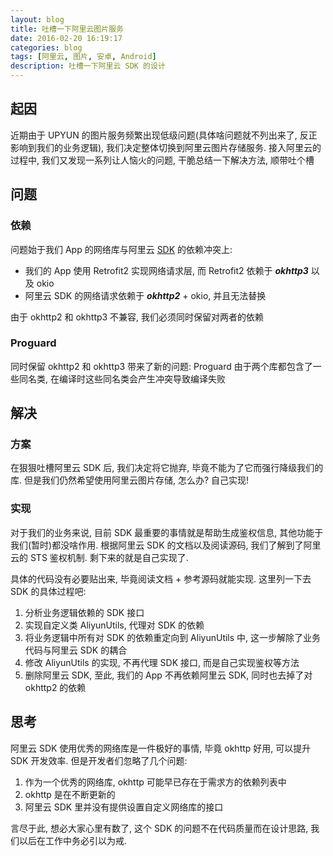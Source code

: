 ```yaml
---
layout: blog
title: 吐槽一下阿里云图片服务
date: 2016-02-20 16:19:17
categories: blog
tags: [阿里云, 图片, 安卓, Android]
description: 吐槽一下阿里云 SDK 的设计
---
```


## 起因

近期由于 UPYUN 的图片服务频繁出现低级问题(具体啥问题就不列出来了, 反正影响到我们的业务逻辑), 我们决定整体切换到阿里云图片存储服务. 接入阿里云的过程中, 我们又发现一系列让人恼火的问题, 干脆总结一下解决方法, 顺带吐个槽

## 问题
### 依赖
问题始于我们 App 的网络库与阿里云 [SDK](https://help.aliyun.com/document_detail/oss/sdk/android-sdk/preface.html) 的依赖冲突上:
* 我们的 App 使用 Retrofit2 实现网络请求层,  而 Retrofit2 依赖于 ***okhttp3*** 以及 okio
* 阿里云 SDK 的网络请求依赖于 ***okhttp2*** + okio, 并且无法替换

由于 okhttp2 和 okhttp3 不兼容, 我们必须同时保留对两者的依赖
### Proguard
同时保留 okhttp2 和 okhttp3 带来了新的问题: Proguard
由于两个库都包含了一些同名类, 在编译时这些同名类会产生冲突导致编译失败

## 解决
### 方案
在狠狠吐槽阿里云 SDK 后, 我们决定将它抛弃, 毕竟不能为了它而强行降级我们的库.
但是我们仍然希望使用阿里云图片存储, 怎么办? 自己实现!

### 实现
对于我们的业务来说, 目前 SDK 最重要的事情就是帮助生成鉴权信息, 其他功能于我们(暂时)都没啥作用.
根据阿里云 SDK 的文档以及阅读源码, 我们了解到了阿里云的 STS 鉴权机制. 剩下来的就是自己实现了.

具体的代码没有必要贴出来, 毕竟阅读文档 + 参考源码就能实现. 这里列一下去 SDK 的具体过程吧:
1. 分析业务逻辑依赖的 SDK 接口
2. 实现自定义类 AliyunUtils, 代理对 SDK 的依赖
3. 将业务逻辑中所有对 SDK 的依赖重定向到 AliyunUtils 中, 这一步解除了业务代码与阿里云 SDK 的耦合
4. 修改 AliyunUtils 的实现, 不再代理 SDK 接口, 而是自己实现鉴权等方法
5. 删除阿里云 SDK, 至此, 我们的 App 不再依赖阿里云 SDK, 同时也去掉了对 okhttp2 的依赖

## 思考
阿里云 SDK 使用优秀的网络库是一件极好的事情, 毕竟 okhttp 好用, 可以提升 SDK 开发效率. 但是开发者们忽略了几个问题:
1. 作为一个优秀的网络库, okhttp 可能早已存在于需求方的依赖列表中
2. okhttp 是在不断更新的
3. 阿里云 SDK 里并没有提供设置自定义网络库的接口

言尽于此, 想必大家心里有数了, 这个 SDK 的问题不在代码质量而在设计思路, 我们以后在工作中务必引以为戒.
